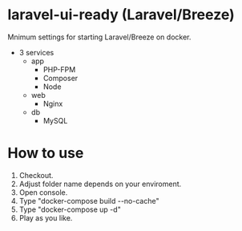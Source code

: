# laravel-ui-ready (Laravel/Breeze)
Mnimum settings for starting Laravel/Breeze on docker.
+ 3 services
   + app
      + PHP-FPM    
      + Composer
      + Node
   + web
      + Nginx
   + db
      + MySQL

# How to use
1. Checkout. 
2. Adjust folder name depends on your enviroment.
3. Open console.
4. Type "docker-compose build --no-cache"
5. Type "docker-compose up -d"
6. Play as you like. 
